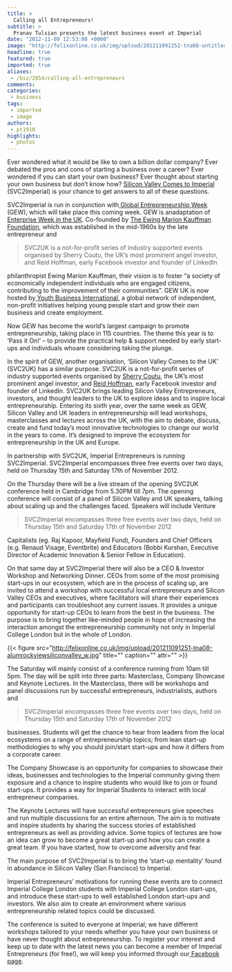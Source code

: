 ```yaml
---
title: >
  Calling all Entrepreneurs!
subtitle: >
  Pranav Tulsian presents the latest business event at Imperial
date: "2012-11-09 12:53:08 +0000"
image: "http://felixonline.co.uk/img/upload/201211091252-tna08-untitled-7.jpg"
headline: true
featured: true
imported: true
aliases:
 - /biz/2854/calling-all-entrepreneurs
comments:
categories:
 - business
tags:
 - imported
 - image
authors:
 - pt1910
highlights:
 - photos
---
```


Ever wondered what it would be like to own a billion dollar company? Ever debated the pros and cons of starting a business over a career? Ever wondered if you can start your own business? Ever thought about starting your own business but don’t know how? [Silicon Valley Comes to Imperial](http://www.svc2imperial.com/) (SVC2Imperial) is your chance to get answers to all of these questions.

SVC2Imperial is run in conjunction with[ Global Entrepreneurship Week ](http://www.gew.org.uk/)(GEW), which will take place this coming week. GEW is anadaptation of [Enterprise Week in the UK](http://www.enterpriseweek.org.uk/). Co-founded by [The Ewing Marion Kauffman Foundation](http://www.kauffman.org/), which was established in the mid-1960s by the late entrepreneur and

> SVC2UK is a not-for-profit series of industry supported events organised by Sherry Coutu, the UK’s most prominent angel investor, and Reid Hoffman, early Facebook investor and founder of LinkedIn

philanthropist Ewing Marion Kauffman, their vision is to foster “a society of economically independent individuals who are engaged citizens, contributing to the improvement of their communities”. GEW UK is now hosted by[ Youth Business International,](http://www.youthbusiness.org/) a global network of independent, non-profit initiatives helping young people start and grow their own business and create employment.

Now GEW has become the world’s largest campaign to promote entrepreneurship, taking place in 115 countries. The theme this year is to ‘Pass it On!’ – to provide the practical help & support needed by early start-ups and individuals whoare considering taking the plunge.

In the spirit of GEW, another organisation, ‘Silicon Valley Comes to the UK’ (SVC2UK) has a similar purpose. SVC2UK is a not-for-profit series of industry supported events organised by [Sherry Coutu](http://www.crunchbase.com/person/sherry-coutu-2), the UK’s most prominent angel investor, and [Reid Hoffman](http://en.wikipedia.org/wiki/Reid_Hoffman), early Facebook investor and founder of LinkedIn. SVC2UK brings leading Silicon Valley Entrepreneurs, investors, and thought leaders to the UK to explore ideas and to inspire local entrepreneurship. Entering its sixth year, over the same week as GEW, Silicon Valley and UK leaders in entrepreneurship will lead workshops, masterclasses and lectures across the UK, with the aim to debate, discuss, create and fund today’s most innovative technologies to change our world in the years to come. It’s designed to improve the ecosystem for entrepreneurship in the UK and Europe.

In partnership with SVC2UK, Imperial Entrepreneurs is running SVC2Imperial. SVC2Imperial encompasses three free events over two days, held on Thursday 15th and Saturday 17th of November 2012.

On the Thursday there will be a live stream of the opening SVC2UK conference held in Cambridge from 5.30PM till 7pm. The opening conference will consist of a panel of Silicon Valley and UK speakers, talking about scaling up and the challenges faced. Speakers will include Venture

> SVC2Imperial encompasses three free events over two days, held on Thursday 15th and Saturday 17th of November 2012

Capitalists (eg. Raj Kapoor, Mayfield Fund), Founders and Chief Officers (e.g. Renaud Visage, Eventbrite) and Educators (Bobbi Kurshan, Executive Director of Academic Innovation & Senior Fellow in Education).

On that same day at SVC2Imperial there will also be a CEO & Investor Workshop and Networking Dinner. CEOs from some of the most promising start-ups in our ecosystem, which are in the process of scaling up, are invited to attend a workshop with successful local entrepreneurs and Silicon Valley CEOs and executives, where facilitators will share their experiences and participants can troubleshoot any current issues. It provides a unique opportunity for start-up CEOs to learn from the best in the business. The purpose is to bring together like-minded people in hope of increasing the interaction amongst the entrepreneurship community not only in Imperial College London but in the whole of London.

{{< figure src="http://felixonline.co.uk/img/upload/201211091251-tna08-alumrockviewsiliconvalley_w.jpg" title="" caption="" attr="" >}}

The Saturday will mainly consist of a conference running from 10am till 5pm. The day will be split into three parts: Masterclass, Company Showcase and Keynote Lectures. In the Masterclass, there will be workshops and panel discussions run by successful entrepreneurs, industrialists, authors and

> SVC2Imperial encompasses three free events over two days, held on Thursday 15th and Saturday 17th of November 2012

businesses. Students will get the chance to hear from leaders from the local ecosystems on a range of entrepreneurship topics; from lean start-up methodologies to why you should join/start start-ups and how it differs from a corporate career.

The Company Showcase is an opportunity for companies to showcase their ideas, businesses and technologies to the Imperial community giving them exposure and a chance to inspire students who would like to join or found start-ups. It provides a way for Imperial Students to interact with local entrepreneur companies.

The Keynote Lectures will have successful entrepreneurs give speeches and run multiple discussions for an entire afternoon. The aim is to motivate and inspire students by sharing the success stories of established entrepreneurs as well as providing advice. Some topics of lectures are how an idea can grow to become a great start-up and how you can create a great team. If you have started, how to overcome adversity and fear.

The main purpose of SVC2Imperial is to bring the ‘start-up mentality’ found in abundance in Silicon Valley (San Francisco) to Imperial.

Imperial Entrepreneurs’ motivations for running these events are to connect Imperial College London students with Imperial College London start-ups, and introduce these start-ups to well established London start-ups and investors. We also aim to create an environment where various entrepreneurship related topics could be discussed.

The conference is suited to everyone at Imperial; we have different workshops tailored to your needs whether you have your own business or have never thought about entrepreneurship. To register your interest and keep up to date with the latest news you can become a member of Imperial Entrepreneurs (for free!), we will keep you informed through our[ Facebook page](https://www.facebook.com/groups/2204326597/).

